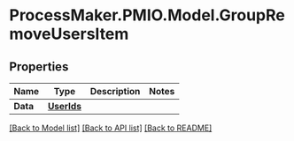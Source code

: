 # ProcessMaker.PMIO.Model.GroupRemoveUsersItem
## Properties

Name | Type | Description | Notes
------------ | ------------- | ------------- | -------------
**Data** | [**UserIds**](UserIds.md) |  | 

[[Back to Model list]](../README.md#documentation-for-models) [[Back to API list]](../README.md#documentation-for-api-endpoints) [[Back to README]](../README.md)

